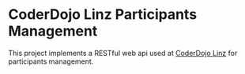 # CoderDojo Linz Participants Management

This project implements a RESTful web api used at [CoderDojo Linz](http://coderdojo-linz.github.io) for participants management.


